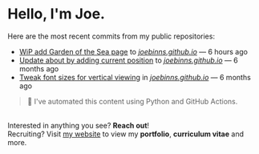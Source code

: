 # Hello, I'm Joe.
Here are the most recent commits from my public repositories:<br>
<!--activity_section_start-->
- [WiP add Garden of the Sea page](https://github.com/joebinns/joebinns.github.io/commit/8c6abe65d7732f1eea76957b42ca1e1a00da8293) to [*joebinns.github.io*](https://github.com/joebinns/joebinns.github.io) — 6 hours ago
- [Update about by adding current position](https://github.com/joebinns/joebinns.github.io/commit/d7d6bc29ae5244507d4a5298d1bc934b1b8db358) to [*joebinns.github.io*](https://github.com/joebinns/joebinns.github.io) — 6 months ago
- [Tweak font sizes for vertical viewing](https://github.com/joebinns/joebinns.github.io/commit/50edb8c79edde45b63a10bf2b68341dc723cb7b9) in [*joebinns.github.io*](https://github.com/joebinns/joebinns.github.io) — 6 months ago
<!--activity_section_end-->
> 🚀 I've automated this content using Python  and GitHub Actions.

<br>Interested in anything you see? **Reach out**!<br>
Recruiting? Visit [my website](https://joebinns.com/) to view my **portfolio**, **curriculum vitae** and more.
